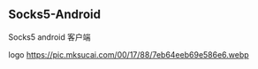 
## Socks5-Android 

Socks5 android 客户端

logo https://pic.mksucai.com/00/17/88/7eb64eeb69e586e6.webp